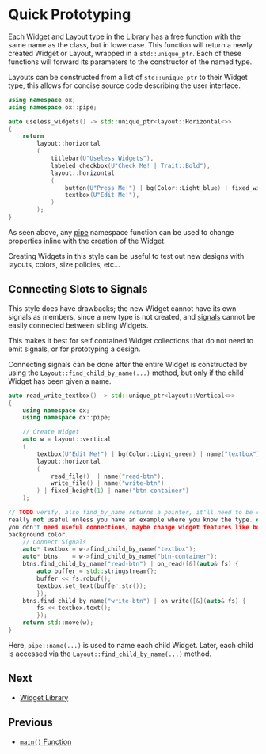 # Quick Prototyping

Each Widget and Layout type in the Library has a free function with the same
name as the class, but in lowercase. This function will return a newly created
Widget or Layout, wrapped in a `std::unique_ptr`. Each of these functions will
forward its parameters to the constructor of the named type.

Layouts can be constructed from a list of `std::unique_ptr` to their Widget
type, this allows for concise source code describing the user interface.

```cpp
using namespace ox;
using namespace ox::pipe;

auto useless_widgets() -> std::unique_ptr<layout::Horizontal<>>
{
    return
        layout::horizontal
        (
            titlebar(U"Useless Widgets"),
            labeled_checkbox(U"Check Me! | Trait::Bold"),
            layout::horizontal
            (
                button(U"Press Me!") | bg(Color::Light_blue) | fixed_width(11),
                textbox(U"Edit Me!"),
            )
        );
}
```

As seen above, any [pipe](pipe.md) namespace function can be used to change
properties inline with the creation of the Widget.

Creating Widgets in this style can be useful to test out new designs with
layouts, colors, size policies, etc...

## Connecting Slots to Signals

This style does have drawbacks; the new Widget cannot have its own signals as
members, since a new type is not created, and [signals](signals.md) cannot be
easily connected between sibling Widgets.

This makes it best for self contained Widget collections that do not need to
emit signals, or for prototyping a design.

Connecting signals can be done after the entire Widget is constructed by using
the `Layout::find_child_by_name(...)` method, but only if the child Widget has
been given a name.

```cpp
auto read_write_textbox() -> std::unique_ptr<layout::Vertical<>>
{
    using namespace ox;
    using namespace ox::pipe;

    // Create Widget
    auto w = layout::vertical
    (
        textbox(U"Edit Me!") | bg(Color::Light_green) | name("textbox"),
        layout::horizontal
        (
            read_file()  | name("read-btn"),
            write_file() | name("write-btn")
        ) | fixed_height(1) | name("btn-container")
    );

// TODO verify, also find_by_name returns a pointer, it'll need to be casted,
really not useful unless you have an example where you know the type. or where
you don't need useful connections, maybe change widget features like border or
background color.
    // Connect Signals
    auto* textbox = w->find_child_by_name("textbox");
    auto* btns    = w->find_child_by_name("btn-container");
    btns.find_child_by_name("read-btn") | on_read([&](auto& fs) {
        auto buffer = std::stringstream{};
        buffer << fs.rdbuf();
        textbox.set_text(buffer.str());
        });
    btns.find_child_by_name("write-btn") | on_write([&](auto& fs) {
        fs << textbox.text();
        });
    return std::move(w);
}
```

Here, `pipe::name(...)` is used to name each child Widget. Later, each child is
accessed via the `Layout::find_child_by_name(...)` method.

## Next

- [Widget Library](widget.md#widget-library)

## Previous

- [`main()` Function](main-function.md)
